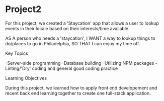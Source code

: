 # Project2
For this project, we created a 'Staycation' app that allows a user to lookup events in their locale based on their interests/time available.

AS A person who needs a 'staycation',
I WANT a way to lookup things to do/places to go in Philadelphia,
SO THAT I can enjoy my time off.

Key Topics

-Server-side programming
-Database building
-Utilizing NPM packages 
-Linting/'Dry' coding and general good coding practice

Learning Objectives

During this project, we learned how to apply front end developement and recent back end learning together to create one full-stack application.
